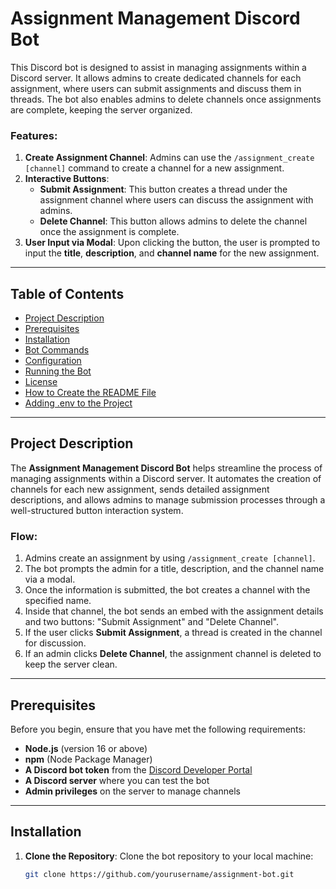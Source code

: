 # Assignment Management Discord Bot

This Discord bot is designed to assist in managing assignments within a Discord server. It allows admins to create dedicated channels for each assignment, where users can submit assignments and discuss them in threads. The bot also enables admins to delete channels once assignments are complete, keeping the server organized.

### Features:
1. **Create Assignment Channel**: Admins can use the `/assignment_create [channel]` command to create a channel for a new assignment.
2. **Interactive Buttons**: 
   - **Submit Assignment**: This button creates a thread under the assignment channel where users can discuss the assignment with admins.
   - **Delete Channel**: This button allows admins to delete the channel once the assignment is complete.
3. **User Input via Modal**: Upon clicking the button, the user is prompted to input the **title**, **description**, and **channel name** for the new assignment.

---

## Table of Contents

- [Project Description](#project-description)
- [Prerequisites](#prerequisites)
- [Installation](#installation)
- [Bot Commands](#bot-commands)
- [Configuration](#configuration)
- [Running the Bot](#running-the-bot)
- [License](#license)
- [How to Create the README File](#how-to-create-the-readme-file)
- [Adding .env to the Project](#adding-env-to-the-project)

---

## Project Description

The **Assignment Management Discord Bot** helps streamline the process of managing assignments within a Discord server. It automates the creation of channels for each new assignment, sends detailed assignment descriptions, and allows admins to manage submission processes through a well-structured button interaction system.

### Flow:
1. Admins create an assignment by using `/assignment_create [channel]`.
2. The bot prompts the admin for a title, description, and the channel name via a modal.
3. Once the information is submitted, the bot creates a channel with the specified name.
4. Inside that channel, the bot sends an embed with the assignment details and two buttons: "Submit Assignment" and "Delete Channel".
5. If the user clicks **Submit Assignment**, a thread is created in the channel for discussion.
6. If an admin clicks **Delete Channel**, the assignment channel is deleted to keep the server clean.

---

## Prerequisites

Before you begin, ensure that you have met the following requirements:

- **Node.js** (version 16 or above)
- **npm** (Node Package Manager)
- **A Discord bot token** from the [Discord Developer Portal](https://discord.com/developers/applications)
- **A Discord server** where you can test the bot
- **Admin privileges** on the server to manage channels

---

## Installation

1. **Clone the Repository**:
   Clone the bot repository to your local machine:

   ```bash
   git clone https://github.com/yourusername/assignment-bot.git
